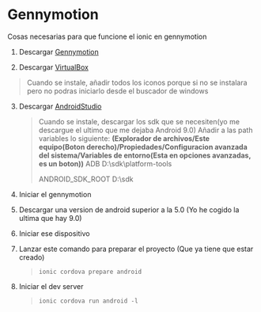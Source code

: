 # Gennymotion

Cosas necesarias para que funcione el ionic en gennymotion

1. Descargar [Gennymotion](https://www.genymotion.com/fun-zone/)

2. Descargar [VirtualBox](https://www.virtualbox.org/wiki/Downloads)

> Cuando se instale, añadir todos los iconos porque si no se instalara pero no podras iniciarlo desde el buscador de windows

3. Descargar [AndroidStudio](https://developer.android.com/studio/) 
   
   > Cuando se instale, descargar los sdk que se necesiten(yo me descargue el ultimo que me dejaba Android 9.0)
   > Añadir a las path variables lo siguiente:
   > **(Explorador de archivos/Este equipo(Boton derecho)/Propiedades/Configuracion avanzada del sistema/Variables de entorno(Esta en opciones avanzadas, es un boton))**
   > ADB 
   > D:\sdk\platform-tools
   > 
   > ANDROID_SDK_ROOT
   > D:\sdk

4. Iniciar el gennymotion

5. Descargar una version de android superior a la 5.0 (Yo he cogido la ultima que hay 9.0)

6. Iniciar ese dispositivo

7. Lanzar este comando para preparar el proyecto (Que ya tiene que estar creado)
   
   > `ionic cordova prepare android`

8. Iniciar el dev server
   
   > `ionic cordova run android -l`
